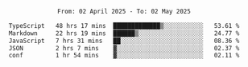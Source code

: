 <div align="center">
<p style="text-align: center;">
<!--START_SECTION:waka-->

```txt
From: 02 April 2025 - To: 02 May 2025

TypeScript   48 hrs 17 mins  █████████████▒░░░░░░░░░░░   53.61 %
Markdown     22 hrs 19 mins  ██████▒░░░░░░░░░░░░░░░░░░   24.77 %
JavaScript   7 hrs 31 mins   ██░░░░░░░░░░░░░░░░░░░░░░░   08.36 %
JSON         2 hrs 7 mins    ▓░░░░░░░░░░░░░░░░░░░░░░░░   02.37 %
conf         1 hr 54 mins    ▓░░░░░░░░░░░░░░░░░░░░░░░░   02.11 %
```

<!--END_SECTION:waka-->
</p>
</div>
